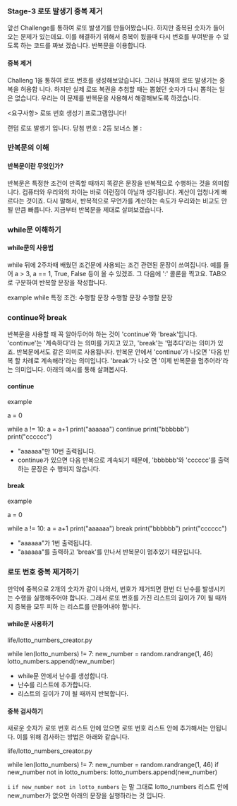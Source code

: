 ### Stage-3 로또 발생기 중복 제거

앞선 Challenge를 통하여 로또 발생기를 만들어봤습니다. 하지만 중복된 숫자가 들어오는 문제가
있는데요. 이를 해결하기 위해서 중복이 됬을때 다시 번호를 부여받을 수 있도록 하는 코드를 짜보
겠습니다. 반복문을 이용합니다.

#### 중복 제거

Challeng 1을 통하여 로또 번호를 생성해보았습니다. 그러나 현재의 로또 발생기는 중복을 허용합
니다. 하지만 실제 로또 복권을 추첨할 때는 뽑혔던 숫자가 다시 뽑히는 일은 없습니다. 우리는 이
문제를 반복문을 사용해서 해결해보도록 하겠습니다.

<요구사항>
로또 번호 생성기 프로그램입니다!

랜덤 로또 발생기 입니다.
당첨 번호 :
2등 보너스 볼 :

### 반복문의 이해

#### 반복문이란 무엇인가?

반복문은 특정한 조건이 만족할 때까지 똑같은 문장을 반복적으로 수행하는 것을 의미합니다.
컴퓨터와 우리와의 차이는 바로 이런점이 아닐까 생각됩니다. 계산이 엄청나게 빠르다는 것이죠.
다시 말해서, 반복적으로 무언가를 계산하는 속도가 우리와는 비교도 안 될 만큼 빠릅니다. 지금부터
반복문을 제대로 살펴보겠습니다.

### while문 이해하기

#### while문의 사용법

while 뒤에 2주차때 배웠던 조건문에 사용되는 조건 관련된 문장이 쓰여집니다. 예를 들어 a > 3, a
== 1, True, False 등이 올 수 있겠죠. 그 다음에 ':' 콜론을 찍고요. TAB으로 구분하여 반복할 문장을
작성합니다.

example
while 특정 조건:
수행할 문장
수행할 문장
수행할 문장

### continue와 break

반복문을 사용할 때 꼭 알아두어야 하는 것이 'continue'와 'break'입니다. 'continue'는 '계속하다'라
는 의미를 가지고 있고, 'break'는 '멈추다'라는 의미가 있죠. 반복문에서도 같은 의미로 사용됩니다.
반복문 안에서 'continue'가 나오면 '다음 반복 할 차례로 계속해라'라는 의미입니다. 'break'가 나오
면 '이제 반복문을 멈추어라'라는 의미입니다. 아래의 예시를 통해 살펴봅시다.

#### continue
example

a = 0

while a != 10:
a = a+1
print("aaaaaa")
continue
print("bbbbbb")
print("cccccc")

- "aaaaaa"만 10번 출력됩니다.
- continue가 있으면 다음 반복으로 계속되기 때문에, 'bbbbbb'와 'cccccc'를 출력하는 문장은 수
행되지 않습니다.

#### break

example

a = 0

while a != 10:
a = a+1
print("aaaaaa")
break
print("bbbbbb")
print("cccccc")

- "aaaaaa"가 1번 출력됩니다.
- "aaaaaa"를 출력하고 'break'를 만나서 반복문이 멈추었기 때문입니다.

### 로또 번호 중복 제거하기

만약에 중복으로 2개의 숫자가 같이 나와서, 번호가 제거되면 한번 더 난수를 발생시키는 수행을
실행해주어야 합니다. 그래서 로또 번호를 가진 리스트의 길이가 7이 될 때까지 중복을 모두 피하
는 리스트를 만들어내야 합니다.

#### while문 사용하기

life/lotto_numbers_creator.py

while len(lotto_numbers) != 7:
new_number = random.randrange(1, 46)
lotto_numbers.append(new_number)

- while문 안에서 난수를 생성합니다.
- 난수를 리스트에 추가합니다.
- 리스트의 길이가 7이 될 때까지 반복합니다.

#### 중복 검사하기
새로운 숫자가 로또 번호 리스트 안에 있으면 로또 번호 리스트 안에 추가해서는 안됩니다.
이를 위해 검사하는 방법은 아래와 같습니다.

life/lotto_numbers_creator.py

while len(lotto_numbers) != 7:
new_number = random.randrange(1, 46)
if new_number not in lotto_numbers:
lotto_numbers.append(new_number)

`i` `if new_number not in lotto_numbers` 는 말 그대로 lotto_numbers 리스트 안에
new_number가 없으면 아래의 문장을 실행하라는 것 입니다.
